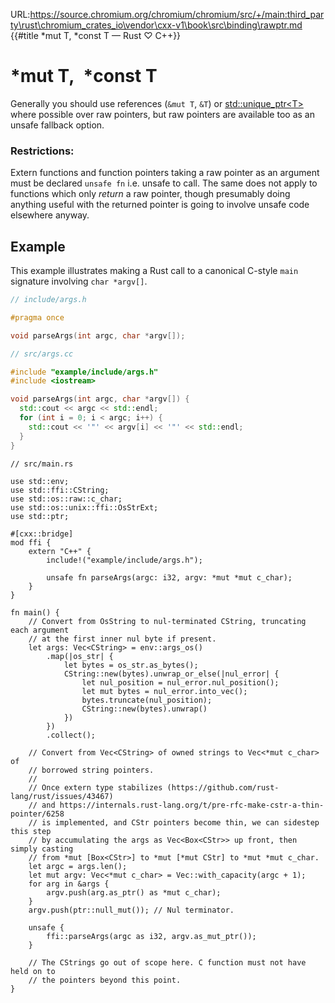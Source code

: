 URL:https://source.chromium.org/chromium/chromium/src/+/main:third_party\rust\chromium_crates_io\vendor\cxx-v1\book\src\binding\rawptr.md
{{#title *mut T, *const T — Rust ♡ C++}}
# *mut T,&ensp;*const T

Generally you should use references (`&mut T`, `&T`) or [std::unique_ptr\<T\>]
where possible over raw pointers, but raw pointers are available too as an
unsafe fallback option.

[std::unique_ptr\<T\>]: uniqueptr.md

### Restrictions:

Extern functions and function pointers taking a raw pointer as an argument must
be declared `unsafe fn` i.e. unsafe to call. The same does not apply to
functions which only *return* a raw pointer, though presumably doing anything
useful with the returned pointer is going to involve unsafe code elsewhere
anyway.

## Example

This example illustrates making a Rust call to a canonical C-style `main`
signature involving `char *argv[]`.

```cpp
// include/args.h

#pragma once

void parseArgs(int argc, char *argv[]);
```

```cpp
// src/args.cc

#include "example/include/args.h"
#include <iostream>

void parseArgs(int argc, char *argv[]) {
  std::cout << argc << std::endl;
  for (int i = 0; i < argc; i++) {
    std::cout << '"' << argv[i] << '"' << std::endl;
  }
}
```

```rust,noplayground
// src/main.rs

use std::env;
use std::ffi::CString;
use std::os::raw::c_char;
use std::os::unix::ffi::OsStrExt;
use std::ptr;

#[cxx::bridge]
mod ffi {
    extern "C++" {
        include!("example/include/args.h");

        unsafe fn parseArgs(argc: i32, argv: *mut *mut c_char);
    }
}

fn main() {
    // Convert from OsString to nul-terminated CString, truncating each argument
    // at the first inner nul byte if present.
    let args: Vec<CString> = env::args_os()
        .map(|os_str| {
            let bytes = os_str.as_bytes();
            CString::new(bytes).unwrap_or_else(|nul_error| {
                let nul_position = nul_error.nul_position();
                let mut bytes = nul_error.into_vec();
                bytes.truncate(nul_position);
                CString::new(bytes).unwrap()
            })
        })
        .collect();

    // Convert from Vec<CString> of owned strings to Vec<*mut c_char> of
    // borrowed string pointers.
    //
    // Once extern type stabilizes (https://github.com/rust-lang/rust/issues/43467)
    // and https://internals.rust-lang.org/t/pre-rfc-make-cstr-a-thin-pointer/6258
    // is implemented, and CStr pointers become thin, we can sidestep this step
    // by accumulating the args as Vec<Box<CStr>> up front, then simply casting
    // from *mut [Box<CStr>] to *mut [*mut CStr] to *mut *mut c_char.
    let argc = args.len();
    let mut argv: Vec<*mut c_char> = Vec::with_capacity(argc + 1);
    for arg in &args {
        argv.push(arg.as_ptr() as *mut c_char);
    }
    argv.push(ptr::null_mut()); // Nul terminator.

    unsafe {
        ffi::parseArgs(argc as i32, argv.as_mut_ptr());
    }

    // The CStrings go out of scope here. C function must not have held on to
    // the pointers beyond this point.
}
```
